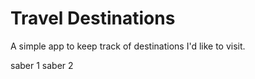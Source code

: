 # Travel Destinations

A simple app to keep track of destinations I'd like to visit.

saber 1
saber 2